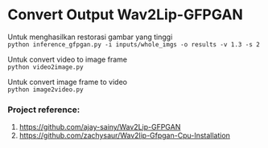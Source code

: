 # Convert Output Wav2Lip-GFPGAN


Untuk menghasilkan restorasi gambar yang tinggi<br/>
`python inference_gfpgan.py -i inputs/whole_imgs -o results -v 1.3 -s 2`

Untuk convert video to image frame<br/>
`python video2image.py`

Untuk convert image frame to video<br/>
`python image2video.py`


### Project reference:
1. https://github.com/ajay-sainy/Wav2Lip-GFPGAN
2. https://github.com/zachysaur/Wav2lip-Gfpgan-Cpu-Installation

